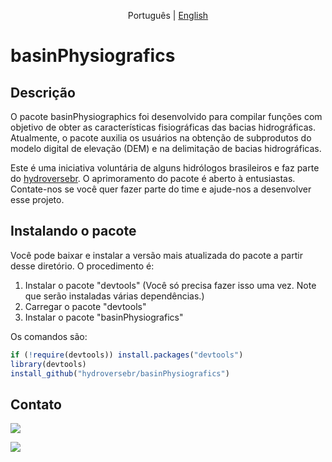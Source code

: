 

<p align="center">
  <span>Português</span> |
  <a href="https://github.com/hydroversebr/hydrobr">English</a>

# **basinPhysiografics**

## Descrição

O pacote basinPhysiographics foi desenvolvido para compilar funções com objetivo de obter as características fisiográficas das bacias hidrográficas. Atualmente, o pacote auxilia os usuários na obtenção de subprodutos do modelo digital de elevação (DEM) e na delimitação de bacias hidrográficas.

Este é uma iniciativa voluntária de alguns hidrólogos brasileiros e faz parte do <a href="https://github.com/hydroversebr/">hydroversebr</a>. O aprimoramento do pacote é aberto à entusiastas. Contate-nos se você quer fazer parte do time e ajude-nos a desenvolver esse projeto.

## Instalando o pacote

Você pode baixar e instalar a versão mais atualizada do pacote a partir desse diretório. O procedimento é:
1. Instalar o pacote "devtools" (Você só precisa fazer isso uma vez. Note que serão instaladas várias dependências.)
2. Carregar o pacote "devtools"
3. Instalar o pacote "basinPhysiografics"

Os comandos são:
``` R
if (!require(devtools)) install.packages("devtools")
library(devtools)
install_github("hydroversebr/basinPhysiografics")
```


## Contato

<div> 
  <a href = "mailto:hydroversebr@gmail.com; tcalegario@gmail.com; daniel_althoff@hotmail.com;"><img src="https://img.shields.io/badge/Gmail-D14836?style=for-the-badge&logo=gmail&logoColor=white" target="_blank"></a>

![](https://komarev.com/ghpvc/?username=hydrobr)

